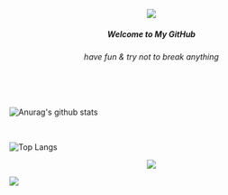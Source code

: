 <p align="center">
  <img align="center" src="https://i.imgur.com/yYciNFW.gif">
  <h5 align="center">Welcome to My GitHub</h5>
  <h6 align="center">have fun & try not to break anything</h6>
</p>
<br>


<br align="center">

![Anurag's github stats](https://github-readme-stats.vercel.app/api?username=mohnishlandge&show_icons=true&theme=dark)

<br>

![Top Langs](https://github-readme-stats.vercel.app/api/top-langs/?username=mohnishlandge&layout=compact&theme=dark)

<div align="center">
  <img src="https://assets.website-files.com/5e51b3b0337309d672efd94c/5e51cc5933d368febc351897_footer-img.svg">
</div>

![](https://komarev.com/ghpvc/?username=mohnishlandge)
